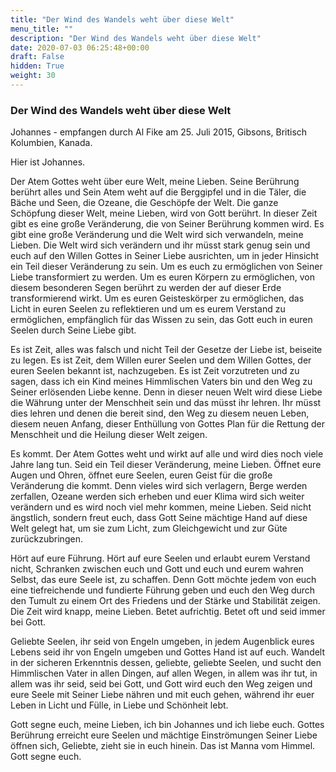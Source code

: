 ```yaml
---
title: "Der Wind des Wandels weht über diese Welt"
menu_title: ""
description: "Der Wind des Wandels weht über diese Welt"
date: 2020-07-03 06:25:48+00:00
draft: False
hidden: True
weight: 30
---
```

### Der Wind des Wandels weht über diese Welt

Johannes - empfangen durch Al Fike am 25. Juli 2015, Gibsons, Britisch Kolumbien, Kanada.

Hier ist Johannes.

Der Atem Gottes weht über eure Welt, meine Lieben. Seine Berührung berührt alles und Sein Atem weht auf die Berggipfel und in die Täler, die Bäche und Seen, die Ozeane, die Geschöpfe der Welt. Die ganze Schöpfung dieser Welt, meine Lieben, wird von Gott berührt. In dieser Zeit gibt es eine große Veränderung, die von Seiner Berührung kommen wird. Es gibt eine große Veränderung und die Welt wird sich verwandeln, meine Lieben. Die Welt wird sich verändern und ihr müsst stark genug sein und euch auf den Willen Gottes in Seiner Liebe ausrichten, um in jeder Hinsicht ein Teil dieser Veränderung zu sein. Um es euch zu ermöglichen von Seiner Liebe transformiert zu werden. Um es euren Körpern zu ermöglichen, von diesem besonderen Segen berührt zu werden der auf dieser Erde transformierend wirkt. Um es euren Geisteskörper zu ermöglichen, das Licht in euren Seelen zu reflektieren und um es eurem Verstand zu ermöglichen, empfänglich für das Wissen zu sein, das Gott euch in euren Seelen durch Seine Liebe gibt.

Es ist Zeit, alles was falsch und nicht Teil der Gesetze der Liebe ist, beiseite zu legen. Es ist Zeit, dem Willen eurer Seelen und dem Willen Gottes, der euren Seelen bekannt ist, nachzugeben. Es ist Zeit vorzutreten und zu sagen, dass ich ein Kind meines Himmlischen Vaters bin und den Weg zu Seiner erlösenden Liebe kenne. Denn in dieser neuen Welt wird diese Liebe die Währung unter der Menschheit sein und das müsst ihr lehren. Ihr müsst dies lehren und denen die bereit sind, den Weg zu diesem neuen Leben, diesem neuen Anfang, dieser Enthüllung von Gottes Plan für die Rettung der Menschheit und die Heilung dieser Welt zeigen.

Es kommt. Der Atem Gottes weht und wirkt auf alle und wird dies noch viele Jahre lang tun. Seid ein Teil dieser Veränderung, meine Lieben. Öffnet eure Augen und Ohren, öffnet eure Seelen, euren Geist für die große Veränderung die kommt. Denn vieles wird sich verlagern, Berge werden zerfallen, Ozeane werden sich erheben und euer Klima wird sich weiter verändern und es wird noch viel mehr kommen, meine Lieben. Seid nicht ängstlich, sondern freut euch, dass Gott Seine mächtige Hand auf diese Welt gelegt hat, um sie zum Licht, zum Gleichgewicht und zur Güte zurückzubringen.  

Hört auf eure Führung. Hört auf eure Seelen und erlaubt eurem Verstand nicht, Schranken zwischen euch und Gott und euch und eurem wahren Selbst, das eure Seele ist, zu schaffen. Denn Gott möchte jedem von euch eine tiefreichende und fundierte Führung geben und euch den Weg durch den Tumult zu einem Ort des Friedens und der Stärke und Stabilität zeigen. Die Zeit wird knapp, meine Lieben. Betet aufrichtig. Betet oft und seid immer bei Gott.  

Geliebte Seelen, ihr seid von Engeln umgeben, in jedem Augenblick eures Lebens seid ihr von Engeln umgeben und Gottes Hand ist auf euch. Wandelt in der sicheren Erkenntnis dessen, geliebte, geliebte Seelen, und sucht den Himmlischen Vater in allen Dingen, auf allen Wegen, in allem was ihr tut, in allem was ihr seid, seid bei Gott, und Gott wird euch den Weg zeigen und eure Seele mit Seiner Liebe nähren und mit euch gehen, während ihr euer Leben in Licht und Fülle, in Liebe und Schönheit lebt.

Gott segne euch, meine Lieben, ich bin Johannes und ich liebe euch. Gottes Berührung erreicht eure Seelen und mächtige Einströmungen Seiner Liebe öffnen sich, Geliebte, zieht sie in euch hinein. Das ist Manna vom Himmel. Gott segne euch.
